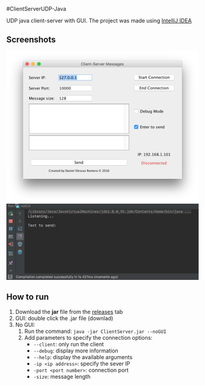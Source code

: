#ClientServerUDP-Java

UDP java client-server with GUI. The project was made using [IntelliJ IDEA](https://www.jetbrains.com/idea/)

Screenshots
----
![Screenshot](images/Screenshot.png)
![no GUI screnshot](images/no%20GUI%20screenshot.png)

How to run
----

1. Download the **jar** file from the [releases](https://github.com/illescasDaniel/ClientServerUDP-Java/releases) tab
2. GUI: double click the .jar file (downlad)
3. No GUI: 
    1. Run the command: `java -jar ClientServer.jar --noGUI` 
    2. Add parameters to specify the connection options:
        * `--client`: only run the client
        * `--debug`: display more information
        * `--help`: display the available arguments
        * `-ip <ip address>`: specify the sever IP
        * `-port <port number>`: connection port
        * `-size`: message length
        
